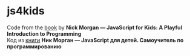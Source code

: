 # js4kids
Code from the <a href="https://www.amazon.com/JavaScript-Kids-Playful-Introduction-Programming/dp/1593274084" target="_blank">book</a> by <b>Nick Morgan — JavaScript for Kids: A Playful Introduction to Programming</b><br>
Код из <a href="#" onclick='window.open("https://www.ozon.ru/context/detail/id/138148848");return false;'>книги</a> <b>Ник Морган — JavaScript для детей. Самоучитель по программированию</b>
